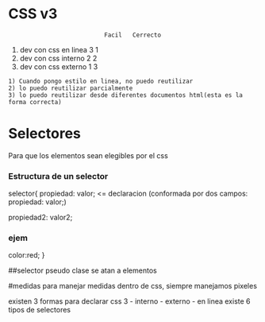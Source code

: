 
# CSS v3
                               Facil   Cerrecto
   1) dev con css en linea       3         1
   2) dev con css interno        2         2
   3) dev con css externo        1         3

    1) Cuando pongo estilo en linea, no puedo reutilizar
    2) lo puedo reutilizar parcialmente
    3) lo puedo reutilizar desde diferentes documentos html(esta es la forma correcta)

# Selectores
Para que los elementos sean elegibles por el css

### Estructura de un selector
selector{
   propiedad: valor;          <= declaracion (conformada por dos campos: propiedad: valor;)
  
  propiedad2: valor2;

  ### ejem
  color:red;
}

##selector pseudo clase
se atan a elementos
  

  #medidas
  para manejar medidas dentro de css, siempre manejamos pixeles

  existen 3 formas para declarar css 3
      - interno
      - externo
      - en linea
  existe 6 tipos de selectores



